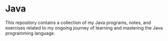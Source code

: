 # Java
This repository contains a collection of my Java programs, notes, and exercises related to my ongoing journey of learning and mastering the Java programming language.
